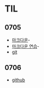 # TIL

## 0705

- [마크다운](./%EB%A7%88%ED%81%AC%EB%8B%A4%EC%9A%B4.md)-
- [마크다운 연습](./%EB%A7%88%ED%81%AC%EB%8B%A4%EC%9A%B4%20practice.md)-
- [git](./GIT.md)

## 0706
- [github](./GITHUB.md)